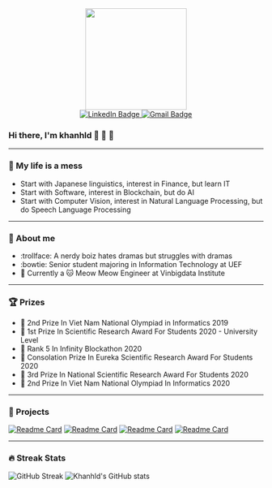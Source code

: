 <div id="header" align="center">
  <img src="https://media.giphy.com/media/dWfMYHHOmHoWi2oSOm/giphy-downsized-large.gif" width="200"/>
  <div id="badges">
  <a href="https://www.linkedin.com/in/khanhld257/">
    <img src="https://img.shields.io/badge/LinkedIn-blue?style=for-the-badge&logo=linkedin&logoColor=white" alt="LinkedIn Badge"/>
  </a>
  <a href="khanhld218@uef.edu.vn">
    <img src="https://img.shields.io/badge/Gmail-D14836?style=for-the-badge&logo=gmail&logoColor=white" alt="Gmail Badge"/>
  </a>
</div>
  <img src="https://komarev.com/ghpvc/?username=khanld&style=flat-square&color=blue" alt=""/>
</div>

### Hi there, I'm khanhld :clap: :clap: :clap:

---
### :pig_nose: My life is a mess
- Start with Japanese linguistics,  interest in Finance, but learn IT
- Start with Software, interest in  Blockchain, but do AI
- Start with Computer Vision, interest in  Natural Language Processing, but do Speech Language Processing

---
### :boy: About me
- :trollface: A nerdy boiz hates dramas but struggles with dramas
- :bowtie: Senior student majoring in Information Technology at UEF
- :office: Currently a :cat: Meow Meow Engineer at Vinbigdata Institute 

---
### :trophy: Prizes
- :2nd_place_medal: 2nd Prize In Viet Nam National Olympiad in Informatics 2019
- :1st_place_medal: 1st Prize In Scientific Research Award For Students 2020 - University Level
- :tada: Rank 5 In Infinity Blockathon 2020
- :tada: Consolation Prize In Eureka Scientific Research Award For Students 2020
- :3rd_place_medal: 3rd Prize In National Scientific Research Award For Students 2020
- :2nd_place_medal: 2nd Prize In Viet Nam National Olympiad In Informatics 2020

---
### :file_folder: Projects
[![Readme Card](https://github-readme-stats.vercel.app/api/pin/?username=khanld&repo=ASR-Wav2vec-Finetune&theme=dark)](https://github.com/khanld/ASR-Wav2vec-Finetune)
[![Readme Card](https://github-readme-stats.vercel.app/api/pin/?username=khanld&repo=Dynamic-Mixing&theme=dark)](https://github.com/khanld/Wav2vec2-Pretraining)
[![Readme Card](https://github-readme-stats.vercel.app/api/pin/?username=khanld&repo=Vietnamese-ASR-Released-Model&theme=dark)](https://github.com/khanld/Vietnamese-ASR-Released-Model)
[![Readme Card](https://github-readme-stats.vercel.app/api/pin/?username=khanld&repo=Dynamic-Mixing&theme=dark)](https://github.com/khanld/Dynamic-Mixing)


---
### :fire: Streak Stats
![GitHub Streak](https://github-readme-streak-stats.herokuapp.com/?user=khanld&theme=dark)
![Khanhld's GitHub stats](https://github-readme-stats.vercel.app/api?username=khanld&show_icons=true&theme=radical)
